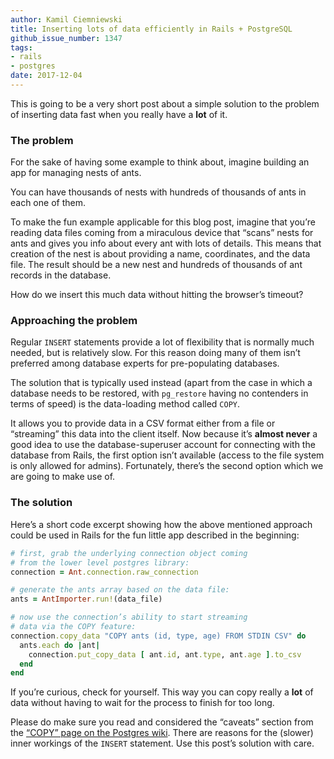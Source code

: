 ```yaml
---
author: Kamil Ciemniewski
title: Inserting lots of data efficiently in Rails + PostgreSQL
github_issue_number: 1347
tags:
- rails
- postgres
date: 2017-12-04
---
```


This is going to be a very short post about a simple solution to the problem of inserting data fast when you really have a **lot** of it.

### The problem

For the sake of having some example to think about, imagine building an app for managing nests of ants.

You can have thousands of nests with hundreds of thousands of ants in each one of them.

To make the fun example applicable for this blog post, imagine that you’re reading data files coming from a miraculous device that “scans” nests for ants and gives you info about every ant with lots of details. This means that creation of the nest is about providing a name, coordinates, and the data file. The result should be a new nest and hundreds of thousands of ant records in the database.

How do we insert this much data without hitting the browser’s timeout?

### Approaching the problem

Regular `INSERT` statements provide a lot of flexibility that is normally much needed, but is relatively slow. For this reason doing many of them isn’t preferred among database experts for pre-populating databases.

The solution that is typically used instead (apart from the case in which a database needs to be restored, with `pg_restore` having no contenders in terms of speed) is the data-loading method called `COPY`.

It allows you to provide data in a CSV format either from a file or “streaming” this data into the client itself. Now because it’s **almost never** a good idea to use the database-superuser account for connecting with the database from Rails, the first option isn’t available (access to the file system is only allowed for admins). Fortunately, there’s the second option which we are going to make use of.

### The solution

Here’s a short code excerpt showing how the above mentioned approach could be used in Rails for the fun little app described in the beginning:

```ruby
# first, grab the underlying connection object coming
# from the lower level postgres library:
connection = Ant.connection.raw_connection

# generate the ants array based on the data file:
ants = AntImporter.run!(data_file)

# now use the connection’s ability to start streaming
# data via the COPY feature:
connection.copy_data "COPY ants (id, type, age) FROM STDIN CSV" do
  ants.each do |ant|
    connection.put_copy_data [ ant.id, ant.type, ant.age ].to_csv
  end
end
```

If you’re curious, check for yourself. This way you can copy really a **lot** of data without having to wait for the process to finish for too long.

Please do make sure you read and considered the “caveats” section from the [“COPY” page on the Postgres wiki](https://wiki.postgresql.org/wiki/COPY). There are reasons for the (slower) inner workings of the `INSERT` statement. Use this post’s solution with care.
